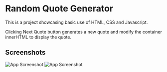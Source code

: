 
# Random Quote Generator

This is a project showcasing basic use of HTML, CSS and Javascript.

Clicking Next Quote button generates a new quote and modify the container innerHTML to display the quote.


## Screenshots

![App Screenshot](https://i.ibb.co/D8tZ6nd/1.png)
![App Screenshot](https://i.ibb.co/D4hJypd/2.png)


